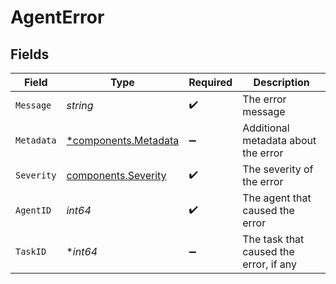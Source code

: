 # AgentError


## Fields

| Field                                                       | Type                                                        | Required                                                    | Description                                                 |
| ----------------------------------------------------------- | ----------------------------------------------------------- | ----------------------------------------------------------- | ----------------------------------------------------------- |
| `Message`                                                   | *string*                                                    | :heavy_check_mark:                                          | The error message                                           |
| `Metadata`                                                  | [*components.Metadata](../../models/components/metadata.md) | :heavy_minus_sign:                                          | Additional metadata about the error                         |
| `Severity`                                                  | [components.Severity](../../models/components/severity.md)  | :heavy_check_mark:                                          | The severity of the error                                   |
| `AgentID`                                                   | *int64*                                                     | :heavy_check_mark:                                          | The agent that caused the error                             |
| `TaskID`                                                    | **int64*                                                    | :heavy_minus_sign:                                          | The task that caused the error, if any                      |
